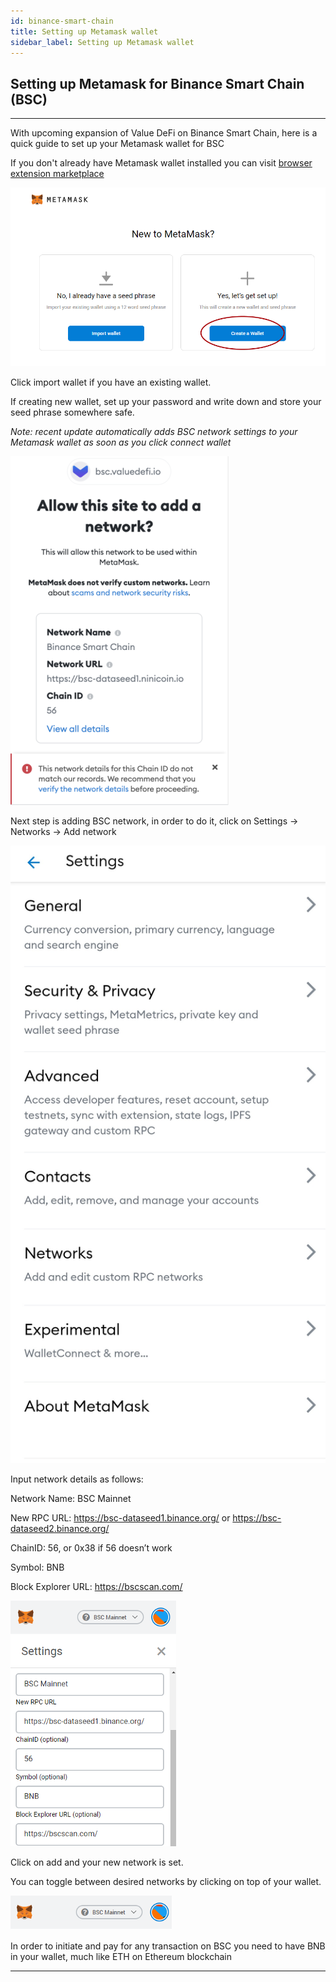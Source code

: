 ```yaml
---
id: binance-smart-chain
title: Setting up Metamask wallet
sidebar_label: Setting up Metamask wallet
---
```



## Setting up Metamask for Binance Smart Chain (BSC)
---
With upcoming expansion of Value DeFi on Binance Smart Chain, here is a quick guide to set up your Metamask wallet for BSC

If you don't already have Metamask wallet installed you can visit [browser extension marketplace](https://chrome.google.com/webstore/detail/metamask/nkbihfbeogaeaoehlefnkodbefgpgknn)

![MetaMask_1](img/Metamask1.png)

Click import wallet if you have an existing wallet.

If creating new wallet, set up your password and write down and store your seed phrase somewhere safe.

*Note: recent update automatically adds BSC network settings to your Metamask wallet as soon as you click connect wallet*

![MetaMaskauto1](img/Metamaskauto1.png)

Next step is adding BSC network, in order to do it, click on Settings -> Networks -> Add network

![MetaMask_2](img/Metamask2.png)

Input network details as follows:

Network Name: BSC Mainnet

New RPC URL: https://bsc-dataseed1.binance.org/ or https://bsc-dataseed2.binance.org/

ChainID: 56, or 0x38 if 56 doesn’t work

Symbol: BNB

Block Explorer URL: https://bscscan.com/

![MetaMask3](img/Metamask3.png)

Click on add and your new network is set. 

You can toggle between desired networks by clicking on top of your wallet.

![MetaMask4](img/Metamask4.png)

In order to initiate and pay for any transaction on BSC you need to have BNB in your wallet, much like ETH on Ethereum blockchain

---
